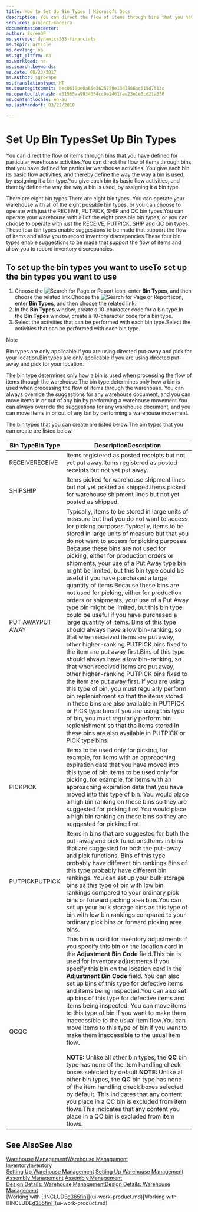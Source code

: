 ```yaml
---
title: How to Set Up Bin Types | Microsoft Docs
description: You can direct the flow of items through bins that you have defined for particular warehouse activities. You give each bin its basic flow activities, and thereby define the way the way a bin is used, by assigning it a bin type.
services: project-madeira
documentationcenter: 
author: SorenGP
ms.service: dynamics365-financials
ms.topic: article
ms.devlang: na
ms.tgt_pltfrm: na
ms.workload: na
ms.search.keywords: 
ms.date: 08/23/2017
ms.author: sgroespe
ms.translationtype: HT
ms.sourcegitcommit: bec0619be0a65e3625759e13d2866ac615d7513c
ms.openlocfilehash: e31565aa9934054cc9e2461fee23e1e0cd21a330
ms.contentlocale: en-au
ms.lasthandoff: 03/22/2018

---
```

# <a name="set-up-bin-types"></a><span data-ttu-id="1de7f-104">Set Up Bin Types</span><span class="sxs-lookup"><span data-stu-id="1de7f-104">Set Up Bin Types</span></span>
<span data-ttu-id="1de7f-105">You can direct the flow of items through bins that you have defined for particular warehouse activities.</span><span class="sxs-lookup"><span data-stu-id="1de7f-105">You can direct the flow of items through bins that you have defined for particular warehouse activities.</span></span> <span data-ttu-id="1de7f-106">You give each bin its basic flow activities, and thereby define the way the way a bin is used, by assigning it a bin type.</span><span class="sxs-lookup"><span data-stu-id="1de7f-106">You give each bin its basic flow activities, and thereby define the way the way a bin is used, by assigning it a bin type.</span></span>  

<span data-ttu-id="1de7f-107">There are eight bin types.</span><span class="sxs-lookup"><span data-stu-id="1de7f-107">There are eight bin types.</span></span> <span data-ttu-id="1de7f-108">You can operate your warehouse with all of the eight possible bin types, or you can choose to operate with just the RECEIVE, PUTPICK, SHIP and QC bin types.</span><span class="sxs-lookup"><span data-stu-id="1de7f-108">You can operate your warehouse with all of the eight possible bin types, or you can choose to operate with just the RECEIVE, PUTPICK, SHIP and QC bin types.</span></span> <span data-ttu-id="1de7f-109">These four bin types enable suggestions to be made that support the flow of items and allow you to record inventory discrepancies.</span><span class="sxs-lookup"><span data-stu-id="1de7f-109">These four bin types enable suggestions to be made that support the flow of items and allow you to record inventory discrepancies.</span></span>  

## <a name="to-set-up-the-bin-types-you-want-to-use"></a><span data-ttu-id="1de7f-110">To set up the bin types you want to use</span><span class="sxs-lookup"><span data-stu-id="1de7f-110">To set up the bin types you want to use</span></span>  
1.  <span data-ttu-id="1de7f-111">Choose the ![Search for Page or Report](media/ui-search/search_small.png "Search for Page or Report icon") icon, enter **Bin Types**, and then choose the related link.</span><span class="sxs-lookup"><span data-stu-id="1de7f-111">Choose the ![Search for Page or Report](media/ui-search/search_small.png "Search for Page or Report icon") icon, enter **Bin Types**, and then choose the related link.</span></span>  
2.  <span data-ttu-id="1de7f-112">In the **Bin Types** window, create a 10-character code for a bin type.</span><span class="sxs-lookup"><span data-stu-id="1de7f-112">In the **Bin Types** window, create a 10-character code for a bin type.</span></span>  
3.  <span data-ttu-id="1de7f-113">Select the activities that can be performed with each bin type.</span><span class="sxs-lookup"><span data-stu-id="1de7f-113">Select the activities that can be performed with each bin type.</span></span>  

> [!NOTE]  
>  <span data-ttu-id="1de7f-114">Bin types are only applicable if you are using directed put-away and pick for your location.</span><span class="sxs-lookup"><span data-stu-id="1de7f-114">Bin types are only applicable if you are using directed put-away and pick for your location.</span></span>  

<span data-ttu-id="1de7f-115">The bin type determines only how a bin is used when processing the flow of items through the warehouse.</span><span class="sxs-lookup"><span data-stu-id="1de7f-115">The bin type determines only how a bin is used when processing the flow of items through the warehouse.</span></span> <span data-ttu-id="1de7f-116">You can always override the suggestions for any warehouse document, and you can move items in or out of any bin by performing a warehouse movement.</span><span class="sxs-lookup"><span data-stu-id="1de7f-116">You can always override the suggestions for any warehouse document, and you can move items in or out of any bin by performing a warehouse movement.</span></span>  

<span data-ttu-id="1de7f-117">The bin types that you can create are listed below.</span><span class="sxs-lookup"><span data-stu-id="1de7f-117">The bin types that you can create are listed below.</span></span>  

|<span data-ttu-id="1de7f-118">Bin Type</span><span class="sxs-lookup"><span data-stu-id="1de7f-118">Bin Type</span></span>|<span data-ttu-id="1de7f-119">Description</span><span class="sxs-lookup"><span data-stu-id="1de7f-119">Description</span></span>|  
|------------------|---------------------------------------|  
|<span data-ttu-id="1de7f-120">RECEIVE</span><span class="sxs-lookup"><span data-stu-id="1de7f-120">RECEIVE</span></span>|<span data-ttu-id="1de7f-121">Items registered as posted receipts but not yet put away.</span><span class="sxs-lookup"><span data-stu-id="1de7f-121">Items registered as posted receipts but not yet put away.</span></span>|  
|<span data-ttu-id="1de7f-122">SHIP</span><span class="sxs-lookup"><span data-stu-id="1de7f-122">SHIP</span></span>|<span data-ttu-id="1de7f-123">Items picked for warehouse shipment lines but not yet posted as shipped.</span><span class="sxs-lookup"><span data-stu-id="1de7f-123">Items picked for warehouse shipment lines but not yet posted as shipped.</span></span>|  
|<span data-ttu-id="1de7f-124">PUT AWAY</span><span class="sxs-lookup"><span data-stu-id="1de7f-124">PUT AWAY</span></span>|<span data-ttu-id="1de7f-125">Typically, items to be stored in large units of measure but that you do not want to access for picking purposes.</span><span class="sxs-lookup"><span data-stu-id="1de7f-125">Typically, items to be stored in large units of measure but that you do not want to access for picking purposes.</span></span> <span data-ttu-id="1de7f-126">Because these bins are not used for picking, either for production orders or shipments, your use of a Put Away type bin might be limited, but this bin type could be useful if you have purchased a large quantity of items.</span><span class="sxs-lookup"><span data-stu-id="1de7f-126">Because these bins are not used for picking, either for production orders or shipments, your use of a Put Away type bin might be limited, but this bin type could be useful if you have purchased a large quantity of items.</span></span> <span data-ttu-id="1de7f-127">Bins of this type should always have a low bin-ranking, so that when received items are put away, other higher-ranking PUTPICK bins fixed to the item are put away first.</span><span class="sxs-lookup"><span data-stu-id="1de7f-127">Bins of this type should always have a low bin-ranking, so that when received items are put away, other higher-ranking PUTPICK bins fixed to the item are put away first.</span></span> <span data-ttu-id="1de7f-128">If you are using this type of bin, you must regularly perform bin replenishment so that the items stored in these bins are also available in PUTPICK or PICK type bins.</span><span class="sxs-lookup"><span data-stu-id="1de7f-128">If you are using this type of bin, you must regularly perform bin replenishment so that the items stored in these bins are also available in PUTPICK or PICK type bins.</span></span>|  
|<span data-ttu-id="1de7f-129">PICK</span><span class="sxs-lookup"><span data-stu-id="1de7f-129">PICK</span></span>|<span data-ttu-id="1de7f-130">Items to be used only for picking, for example, for items with an approaching expiration date that you have moved into this type of bin.</span><span class="sxs-lookup"><span data-stu-id="1de7f-130">Items to be used only for picking, for example, for items with an approaching expiration date that you have moved into this type of bin.</span></span> <span data-ttu-id="1de7f-131">You would place a high bin ranking on these bins so they are suggested for picking first.</span><span class="sxs-lookup"><span data-stu-id="1de7f-131">You would place a high bin ranking on these bins so they are suggested for picking first.</span></span>|  
|<span data-ttu-id="1de7f-132">PUTPICK</span><span class="sxs-lookup"><span data-stu-id="1de7f-132">PUTPICK</span></span>|<span data-ttu-id="1de7f-133">Items in bins that are suggested for both the put-away and pick functions.</span><span class="sxs-lookup"><span data-stu-id="1de7f-133">Items in bins that are suggested for both the put-away and pick functions.</span></span> <span data-ttu-id="1de7f-134">Bins of this type probably have different bin rankings.</span><span class="sxs-lookup"><span data-stu-id="1de7f-134">Bins of this type probably have different bin rankings.</span></span> <span data-ttu-id="1de7f-135">You can set up your bulk storage bins as this type of bin with low bin rankings compared to your ordinary pick bins or forward picking area bins.</span><span class="sxs-lookup"><span data-stu-id="1de7f-135">You can set up your bulk storage bins as this type of bin with low bin rankings compared to your ordinary pick bins or forward picking area bins.</span></span>|  
|<span data-ttu-id="1de7f-136">QC</span><span class="sxs-lookup"><span data-stu-id="1de7f-136">QC</span></span>|<span data-ttu-id="1de7f-137">This bin is used for inventory adjustments if you specify this bin on the location card in the **Adjustment Bin Code** field.</span><span class="sxs-lookup"><span data-stu-id="1de7f-137">This bin is used for inventory adjustments if you specify this bin on the location card in the **Adjustment Bin Code** field.</span></span> <span data-ttu-id="1de7f-138">You can also set up bins of this type for defective items and items being inspected.</span><span class="sxs-lookup"><span data-stu-id="1de7f-138">You can also set up bins of this type for defective items and items being inspected.</span></span> <span data-ttu-id="1de7f-139">You can move items to this type of bin if you want to make them inaccessible to the usual item flow.</span><span class="sxs-lookup"><span data-stu-id="1de7f-139">You can move items to this type of bin if you want to make them inaccessible to the usual item flow.</span></span><br /><br /> <span data-ttu-id="1de7f-140">**NOTE:** Unlike all other bin types, the **QC** bin type has none of the item handling check boxes selected by default.</span><span class="sxs-lookup"><span data-stu-id="1de7f-140">**NOTE:** Unlike all other bin types, the **QC** bin type has none of the item handling check boxes selected by default.</span></span> <span data-ttu-id="1de7f-141">This indicates that any content you place in a QC bin is excluded from item flows.</span><span class="sxs-lookup"><span data-stu-id="1de7f-141">This indicates that any content you place in a QC bin is excluded from item flows.</span></span>|  

## <a name="see-also"></a><span data-ttu-id="1de7f-142">See Also</span><span class="sxs-lookup"><span data-stu-id="1de7f-142">See Also</span></span>
[<span data-ttu-id="1de7f-143">Warehouse Management</span><span class="sxs-lookup"><span data-stu-id="1de7f-143">Warehouse Management</span></span>](warehouse-manage-warehouse.md)  
[<span data-ttu-id="1de7f-144">Inventory</span><span class="sxs-lookup"><span data-stu-id="1de7f-144">Inventory</span></span>](inventory-manage-inventory.md)  
<span data-ttu-id="1de7f-145">[Setting Up Warehouse Management](warehouse-setup-warehouse.md)   </span><span class="sxs-lookup"><span data-stu-id="1de7f-145">[Setting Up Warehouse Management](warehouse-setup-warehouse.md)   </span></span>  
<span data-ttu-id="1de7f-146">[Assembly Management](assembly-assemble-items.md)  </span><span class="sxs-lookup"><span data-stu-id="1de7f-146">[Assembly Management](assembly-assemble-items.md)  </span></span>  
[<span data-ttu-id="1de7f-147">Design Details: Warehouse Management</span><span class="sxs-lookup"><span data-stu-id="1de7f-147">Design Details: Warehouse Management</span></span>](design-details-warehouse-management.md)  
<span data-ttu-id="1de7f-148">[Working with [!INCLUDE[d365fin](includes/d365fin_md.md)]](ui-work-product.md)</span><span class="sxs-lookup"><span data-stu-id="1de7f-148">[Working with [!INCLUDE[d365fin](includes/d365fin_md.md)]](ui-work-product.md)</span></span>

